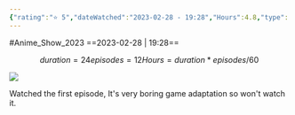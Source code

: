 ```yaml
---
{"rating":"⭐ 5","dateWatched":"2023-02-28 - 19:28","Hours":4.8,"type":"series","subType":"series","title":"Dolls' Frontline","englishTitle":"Girls' Frontline","year":2022,"dataSource":"MALAPI","url":"https://myanimelist.net/anime/46604/Dolls_Frontline","id":46604,"genres":["Action","Drama","Sci-Fi"],"studios":["Asahi Production"],"episodes":12,"duration":"24 min per ep","onlineRating":5.88,"actors":null,"image":"https://cdn.myanimelist.net/images/anime/1783/118956.jpg","released":true,"streamingServices":["Crunchyroll","Aniplus TV","Bahamut Anime Crazy","Bilibili","CatchPlay","Genflix","Laftel","MeWatch","Muse Asia","Sushiroll","TrueID","Wakanim"],"airing":false,"airedFrom":"08/01/2022","airedTo":"26/03/2022","watched":false,"lastWatched":"","personalRating":0,"tags":["mediaDB/tv/series"],"dg-publish":true,"permalink":"/media-db/series/dolls-frontline-2022/","dgPassFrontmatter":true,"noteIcon":"1","created":"2023-11-14T21:08:36.168+05:30","updated":"2023-12-10T09:41:44.292+05:30"}
---
```


#Anime_Show_2023 
==2023-02-28 | 19:28==
```math
duration = 24
episodes = 12
Hours = duration * episodes / 60
```
<img src="https://cdn.myanimelist.net/images/anime/1783/118956.jpg">

Watched the first episode, It's very boring game adaptation so won't watch it.